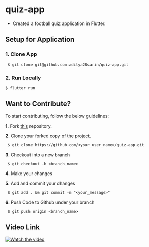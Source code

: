 # quiz-app
- Created a football quiz application in Flutter.


## Setup for Application

  ### 1. Clone App
  
     $ git clone git@github.com:aditya28sarin/quiz-app.git
  
   ### 2. Run Locally 
   ```
   $ flutter run   
  ```



## Want to Contribute?

To start contributing, follow the below guidelines: 

**1.**  Fork [this](git@github.com:aditya28sarin/quiz-app.git) repository.

**2.**  Clone your forked copy of the project.

     $ git clone https://github.com/<your_user_name>/quiz-app.git

     
**3.** Checkout into a new branch 

     $ git checkout -b <branch_name>

**4.** Make your changes

**5.** Add and commit your changes

     $ git add . && git commit -m "<your_message>"
     
**6.** Push Code to Github under your branch 

     $ git push origin <branch_name>   




## Video Link 

[![Watch the video](https://img.youtube.com/vi/5M09-lrkg6k/0.jpg)](https://youtu.be/5M09-lrkg6k)
